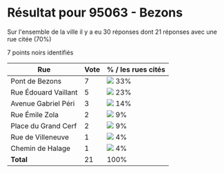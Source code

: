 # Résultat pour 95063 - Bezons

Sur l'ensemble de la ville il y a eu 30 réponses dont 21 réponses avec une rue citée (70%)

7 points noirs identifiés

| Rue | Vote | % / les rues cités|
|-----|------|-------------------|
| Pont de Bezons | 7 | <img src="../../img/bar_33.gif" />&nbsp;33%|
| Rue Édouard Vaillant | 5 | <img src="../../img/bar_23.gif" />&nbsp;23%|
| Avenue Gabriel Péri | 3 | <img src="../../img/bar_14.gif" />&nbsp;14%|
| Rue Émile Zola | 2 | <img src="../../img/bar_9.gif" />&nbsp;9%|
| Place du Grand Cerf | 2 | <img src="../../img/bar_9.gif" />&nbsp;9%|
| Rue de Villeneuve | 1 | <img src="../../img/bar_4.gif" />&nbsp;4%|
| Chemin de Halage | 1 | <img src="../../img/bar_4.gif" />&nbsp;4%|
| **Total** | 21 | 100%|
